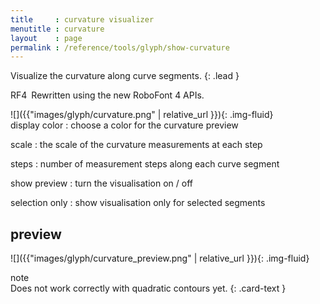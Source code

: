 ```yaml
---
title     : curvature visualizer
menutitle : curvature
layout    : page
permalink : /reference/tools/glyph/show-curvature
---
```


Visualize the curvature along curve segments.
{: .lead }

<span class="badge text-bg-success rounded-0">RF4</span> Rewritten using the new RoboFont 4 APIs.


<div class='row'>

<div class='col-sm-4' markdown='1'>
![]({{"images/glyph/curvature.png" | relative_url }}){: .img-fluid}
</div>

<div class='col-sm-8' markdown='1'>
display color
: choose a color for the curvature preview

scale
: the scale of the curvature measurements at each step

steps
: number of measurement steps along each curve segment

show preview
: turn the visualisation on / off

selection only
: show visualisation only for selected segments
</div>

</div>


preview
-------

![]({{"images/glyph/curvature_preview.png" | relative_url }}){: .img-fluid}


<div class="card text-dark bg-light my-3 rounded-0">
<div class="card-header">note</div>
<div class="card-body" markdown='1'>
Does not work correctly with quadratic contours yet.
{: .card-text }
</div>
</div>

